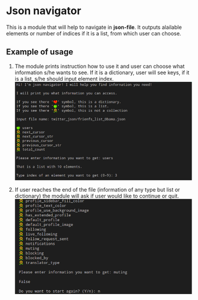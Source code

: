 # Json navigator

This is a module that will help to navigate in **json-file**. It outputs alailable elements or number of indices if it is a list, from which user can choose.

## Example of usage

1. The module prints instruction how to use it and user can choose what information s/he wants to see. If it is a dictionary, user will see keys, if it is a list, s/he should input element index.
![Start](img/img_1.png)

1. If user reaches the end of the file (information of any type but list or dictionary) the module will ask if user would like to continue or quit.
![Start](img/img_2.png)
